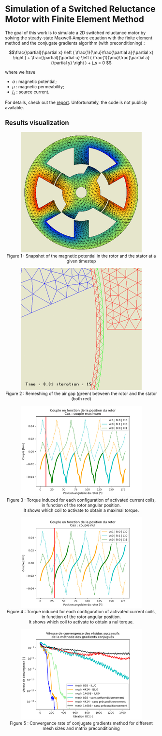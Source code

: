 # Simulation of a Switched Reluctance Motor with Finite Element Method

The goal of this work is to simulate a 2D switched reluctance motor by solving the steady-state Maxwell-Ampère equation with the finite element method and the conjugate gradients algorithm (with preconditioning) : 

$$\frac{\partial}{\partial x} \left ( \frac{1}{\mu}\frac{\partial a}{\partial x} \right ) + \frac{\partial}{\partial u} \left ( \frac{1}{\mu}\frac{\partial a}{\partial y} \right ) + j_s = 0  $$

where we have

- $a$ : magnetic potential;
- $\mu$ : magnetic permeability;
- $j_s$ : source current.


For details, check out the [report](report.pdf). Unfortunately, the code is not publicly available.


## Results visualization


<p align="center">
    <img src="Images/mesh.png" width="400" />
    <br>  
    Figure 1 : Snapshot of the magnetic potential in the rotor and the stator at a given timestep
</p>

<p align="center">
    <img src="Images/remeshing.gif" width="400" />
    <br>  
    Figure 2 : Remeshing of the air gap (green) between the rotor and the stator (both red)
</p>

<p align="center">
    <img src="Images/couple_max.png" width="400" />
    <br>  
    Figure 3 : Torque induced for each configuration of activated current coils, <br>  in function of the rotor angular position.  <br> It shows which coil to activate to obtain a maximal torque.
</p>

<p align="center">
    <img src="Images/couple_nul.png" width="400" />
    <br>  
    Figure 4 : Torque induced for each configuration of activated current coils, <br>  in function of the rotor angular position.  <br> It shows which coil to activate to obtain a nul torque.
</p>

<p align="center">
    <img src="Images/convergence_rate.png" width="400" />
    <br>  
    Figure 5 : Convergence rate of conjugate gradients method for different mesh sizes and matrix preconditioning
</p>